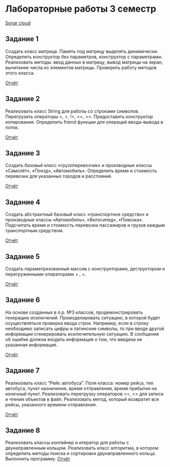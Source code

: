 # Лабораторные работы 3 семестр
[Sonar cloud](https://sonarcloud.io/project/overview?id=29121970t_s3labs)
## **Задание 1**

Создать класс матрица. Память под матрицу выделять динамически. Определить конструктор без параметров, конструктор с параметрами. Реализовать методы: ввод данных в матрицу, вывод матрицы на экран, вычитание числа из элементов матрицы. Проверить работу методов этого класса. 

[Отчёт](https://github.com/29121970t/s3labs/blob/main/l1/1.pdf)

## **Задание 2**
Реализовать класс String для работы со строками символов. Перегрузить операторы <, >, !=, <=, >=. Предоставить конструктор копирования. Определить friend функции для операций ввода-вывода в поток.

[Отчёт](https://github.com/29121970t/s3labs/blob/main/l2/2.pdf)

## **Задание 3**
Создать базовый класс «грузоперевозчик» и производные классы «Самолёт», «Поезд», «Автомобиль». Определить время и стоимость перевозки для указанных городов и расстояний.

[Отчёт](https://github.com/29121970t/s3labs/blob/main/l3/3.pdf)

## **Задание 4**
Создать абстрактный базовый класс «транспортное средство» и производные классы «Автомобиль», «Велосипед», «Повозка». Подсчитать время и стоимость перевозки пассажиров и грузов каждым транспортным средством.

[Отчёт](https://github.com/29121970t/s3labs/blob/main/l4/4.pdf)

## **Задание 5**
Создать параметризованный массив с конструкторами, деструктором и перегруженными операторами + , =. 

[Отчёт](https://github.com/29121970t/s3labs/blob/main/l5/5.pdf)

## **Задание 6**
На основе созданных в л.р. №3  классов, продемонстрировать генерацию исключений. Промоделировать ситуацию, в которой будет осуществляться проверка ввода строк. Например, если в строку необходимо записать цифры и латинские символы, то при вводе другой информации  сгенерировать исключительную ситуацию. В сообщение об ошибке должна входить информация о том, что введена  не указанная информация.

[Отчёт](https://github.com/29121970t/s3labs/blob/main/l6/6.pdf)

## **Задание 7**
Реализовать класс “Рейс автобуса”. Поля класса:  номер рейса, тип автобуса,  пункт назначения,  время отправления, время прибытия на конечный пункт. Реализовать перегрузку операторов <<, >> для записи и чтения объектов в файл. Реализовать метод, который возвратит все рейсы, указанного времени отправления. 

[Отчёт](https://github.com/29121970t/s3labs/blob/main/l7/7.pdf)

## **Задание 8**
Реализовать классы контейнер и итератор для работы с двунаправленным  кольцом. Реализовать класс алгоритма, в котором определить методы  поиска и сортировки двунаправленного  кольца. Выполнить программу.
[Отчёт](https://github.com/29121970t/s3labs/blob/main/l8/8.pdf)
